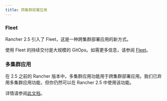 ```yaml
---
title: 跨集群部署应用
---
```


### Fleet

Rancher 2.5 引入了 Fleet，这是一种跨集群部署应用的新方式。

使用 Fleet 的持续交付是大规模的 GitOps。如需更多信息，请参阅 [Fleet](../how-to-guides/new-user-guides/deploy-apps-across-clusters/fleet.md)。

### 多集群应用

在 2.5 之前的 Rancher 版本中，多集群应用功能用于跨集群部署应用。我们已弃用多集群应用功能，但你仍然可以在 Rancher 2.5 中使用该功能。

详情请参阅[此文档](../how-to-guides/new-user-guides/deploy-apps-across-clusters/multi-cluster-apps.md)。